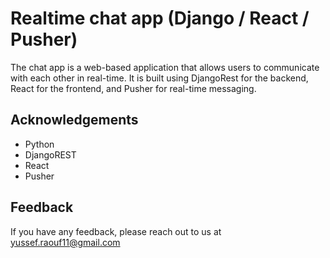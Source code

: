 
# Realtime chat app (Django / React / Pusher)

The chat app is a web-based application that allows users to communicate with each other in real-time. It is built using DjangoRest for the backend, React for the frontend, and Pusher for real-time messaging. 


## Acknowledgements
 - Python
 - DjangoREST
 - React
 - Pusher


 

## Feedback

If you have any feedback, please reach out to us at yussef.raouf11@gmail.com

